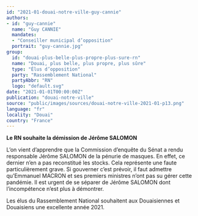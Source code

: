 ```yaml
---
id: "2021-01-douai-notre-ville-guy-cannie"
authors:
- id: "guy-cannie"
  name: "Guy CANNIE"
  mandates: 
  - "Conseiller municipal d’opposition"
  portrait: "guy-cannie.jpg"
group:
  id: "douai-plus-belle-plus-propre-plus-sure-rn"
  name: "Douai, plus belle, plus propre, plus sûre"
  type: "Élus d’opposition"
  party: "Rassemblement National"
  partyAbbr: "RN"
  logo: "default.svg"
date: "2021-01-01T00:00:00Z"
publication: "douai-notre-ville"
source: "public/images/sources/douai-notre-ville-2021-01-p13.png"
language: "fr"
locality: "Douai"
country: "France"
---
```


**Le RN souhaite la démission de Jérôme SALOMON**

L’on vient d’apprendre que la Commission d’enquête du Sénat a rendu responsable Jérôme SALOMON de la pénurie de masques. En effet, ce dernier n’en a pas reconstitué les stocks. Cela représente une faute particulièrement grave. Si gouverner c’est prévoir, il faut admettre qu’Emmanuel MACRON et ses premiers ministres n’ont pas su gérer cette pandémie. Il est urgent de se séparer de Jérôme SALOMON dont l’incompétence n’est plus à démontrer.

Les élus du Rassemblement National souhaitent aux Douaisiennes et Douaisiens une excellente année 2021.
